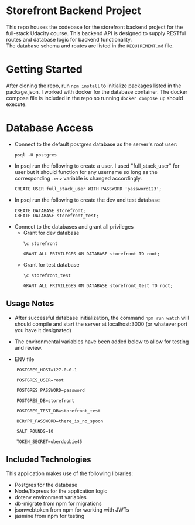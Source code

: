# Storefront Backend Project
This repo houses the codebase for the storefront backend project for the full-stack Udacity course. 
This backend API is designed to supply RESTful routes and database logic for backend functionality.  
The database schema and routes are listed in the ```REQUIREMENT.md``` file.

# Getting Started
After cloning the repo, run `npm install` to initialize packages listed in the package.json. 
I worked with docker for the database container. The docker compose file is included in the repo so running `docker compose up` should execute. 
# Database Access
- Connect to the default postgres database as the server's root user:
    ```
    psql -U postgres
    ```
- In psql run the following to create a user. I used "full_stack_user" for user but it should function for any username so long as the corresponding `.env` variable is changed accordingly.
    ```
    CREATE USER full_stack_user WITH PASSWORD 'password123';
    ```
- In psql run the following to create the dev and test database
    ```
    CREATE DATABASE storefront;
    CREATE DATABASE storefront_test;
    ```
- Connect to the databases and grant all privileges
    - Grant for dev database
        ```
        \c storefront

        GRANT ALL PRIVILEGES ON DATABASE storefront TO root;
        ```
    - Grant for test database
        ```
        \c storefront_test

        GRANT ALL PRIVILEGES ON DATABASE storefront_test TO root;
        ```

## Usage Notes
- After successful database initialization, the command `npm run watch` will should compile and start the server at localhost:3000 (or whatever port you have it designated)
- The environmental variables have been added below to allow for testing and review.

- ENV file
```
    POSTGRES_HOST=127.0.0.1

    POSTGRES_USER=root

    POSTGRES_PASSWORD=password

    POSTGRES_DB=storefront

    POSTGRES_TEST_DB=storefront_test

    BCRYPT_PASSWORD=there_is_no_spoon

    SALT_ROUNDS=10

    TOKEN_SECRET=uberdoobie45
```
## Included Technologies
This application makes use of the following libraries:
- Postgres for the database
- Node/Express for the application logic
- dotenv environment variables
- db-migrate from npm for migrations
- jsonwebtoken from npm for working with JWTs
- jasmine from npm for testing


